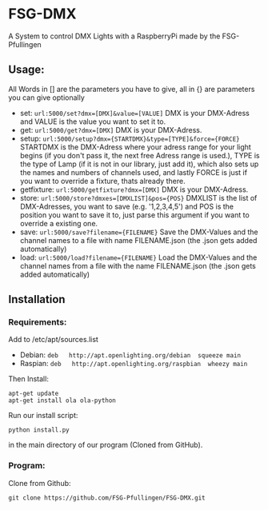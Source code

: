 # FSG-DMX
 A System to control DMX Lights with a RaspberryPi made by the FSG-Pfullingen

## Usage:
All Words in [] are the parameters you have to give, all in {} are parameters you can give optionally
* set: ```url:5000/set?dmx=[DMX]&value=[VALUE]```
DMX is your DMX-Adress and VALUE is the value you want to set it to.
* get: ```url:5000/get?dmx=[DMX]```
DMX is your DMX-Adress.
* setup: ```url:5000/setup?dmx={STARTDMX}&type=[TYPE]&force={FORCE}```
STARTDMX is the DMX-Adress where your adress range for your light begins (if you don't pass it, the next free Adress range is used.), TYPE is the type of Lamp (if it is not in our library, just add it), which also sets up the names and numbers of channels used, and lastly FORCE is just if you want to override a fixture, thats already there.
* getfixture: ```url:5000/getfixture?dmx=[DMX]```
DMX is your DMX-Adress.
* store: ```url:5000/store?dmxes=[DMXLIST]&pos={POS}```
DMXLIST is the list of DMX-Adresses, you want to save (e.g. '1,2,3,4,5') and POS is the position you want to save it to, just parse this argument if you want to override a existing one.
* save: ```url:5000/save?filename={FILENAME}```
Save the DMX-Values and the channel names to a file with name FILENAME.json (the .json gets added automatically)
* load: ```url:5000/load?filename={FILENAME}```
Load the DMX-Values and the channel names from a file with the name FILENAME.json (the .json gets added automatically)

## Installation
### Requirements:
Add to  /etc/apt/sources.list
* Debian: ```deb   http://apt.openlighting.org/debian  squeeze main```
* Raspian: ```deb   http://apt.openlighting.org/raspbian  wheezy main```

Then Install:
```
apt-get update
apt-get install ola ola-python
```

Run our install script:
```
python install.py
```
in the main directory of our program (Cloned from GitHub).
### Program:
Clone from Github:
```
git clone https://github.com/FSG-Pfullingen/FSG-DMX.git
```

